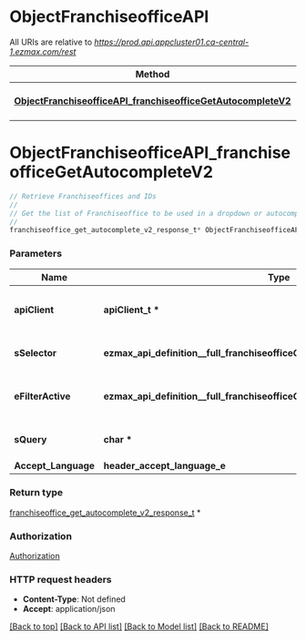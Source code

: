 # ObjectFranchiseofficeAPI

All URIs are relative to *https://prod.api.appcluster01.ca-central-1.ezmax.com/rest*

Method | HTTP request | Description
------------- | ------------- | -------------
[**ObjectFranchiseofficeAPI_franchiseofficeGetAutocompleteV2**](ObjectFranchiseofficeAPI.md#ObjectFranchiseofficeAPI_franchiseofficeGetAutocompleteV2) | **GET** /2/object/franchiseoffice/getAutocomplete/{sSelector} | Retrieve Franchiseoffices and IDs


# **ObjectFranchiseofficeAPI_franchiseofficeGetAutocompleteV2**
```c
// Retrieve Franchiseoffices and IDs
//
// Get the list of Franchiseoffice to be used in a dropdown or autocomplete control.
//
franchiseoffice_get_autocomplete_v2_response_t* ObjectFranchiseofficeAPI_franchiseofficeGetAutocompleteV2(apiClient_t *apiClient, ezmax_api_definition__full_franchiseofficeGetAutocompleteV2_sSelector_e sSelector, ezmax_api_definition__full_franchiseofficeGetAutocompleteV2_eFilterActive_e eFilterActive, char * sQuery, header_accept_language_e Accept_Language);
```

### Parameters
Name | Type | Description  | Notes
------------- | ------------- | ------------- | -------------
**apiClient** | **apiClient_t \*** | context containing the client configuration |
**sSelector** | **ezmax_api_definition__full_franchiseofficeGetAutocompleteV2_sSelector_e** | The type of Franchiseoffices to return | 
**eFilterActive** | **ezmax_api_definition__full_franchiseofficeGetAutocompleteV2_eFilterActive_e** | Specify which results we want to display. | [optional] [default to &#39;Active&#39;]
**sQuery** | **char \*** | Allow to filter the returned results | [optional] 
**Accept_Language** | **header_accept_language_e** |  | [optional] 

### Return type

[franchiseoffice_get_autocomplete_v2_response_t](franchiseoffice_get_autocomplete_v2_response.md) *


### Authorization

[Authorization](../README.md#Authorization)

### HTTP request headers

 - **Content-Type**: Not defined
 - **Accept**: application/json

[[Back to top]](#) [[Back to API list]](../README.md#documentation-for-api-endpoints) [[Back to Model list]](../README.md#documentation-for-models) [[Back to README]](../README.md)


